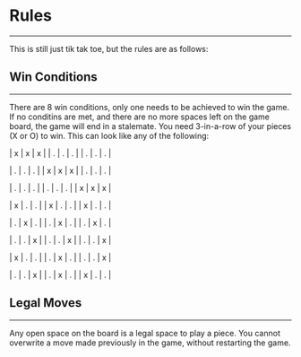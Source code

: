 # Rules
--------

This is still just tik tak toe, but the rules are as follows:

## Win Conditions
-------------------

There are 8 win conditions, only one needs to be achieved to win the game. If no conditins are met, and there are no more spaces left on the game board, the game will end in a stalemate.
You need 3-in-a-row of your pieces (X or O) to win. This can look like any of the following:

| x | x | x |
| . | . | . |
| . | . | . |

| . | . | . |
| x | x | x |
| . | . | . |

| . | . | . |
| . | . | . |
| x | x | x |

| x | . | . |
| x | . | . |
| x | . | . |

| . | x | . |
| . | x | . |
| . | x | . |

| . | . | x |
| . | . | x |
| . | . | x |

| x | . | . |
| . | x | . |
| . | . | x |

| . | . | x |
| . | x | . |
| x | . | . |

## Legal Moves
---------------

Any open space on the board is a legal space to play a piece. You cannot overwrite a move made previously in the game, without restarting the game.
